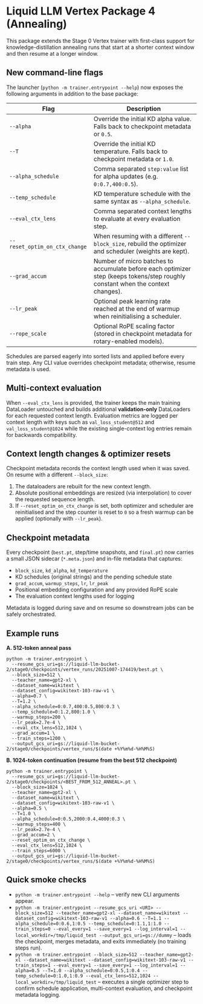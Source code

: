 # Liquid LLM Vertex Package 4 (Annealing)

This package extends the Stage 0 Vertex trainer with first-class support for
knowledge-distillation annealing runs that start at a shorter context window
and then resume at a longer window.

## New command-line flags

The launcher (`python -m trainer.entrypoint --help`) now exposes the following
arguments in addition to the base package:

| Flag | Description |
| ---- | ----------- |
| `--alpha` | Override the initial KD alpha value. Falls back to checkpoint metadata or `0.5`. |
| `--T` | Override the initial KD temperature. Falls back to checkpoint metadata or `1.0`. |
| `--alpha_schedule` | Comma separated `step:value` list for alpha updates (e.g. `0:0.7,400:0.5`). |
| `--temp_schedule` | KD temperature schedule with the same syntax as `--alpha_schedule`. |
| `--eval_ctx_lens` | Comma separated context lengths to evaluate at every evaluation step. |
| `--reset_optim_on_ctx_change` | When resuming with a different `--block_size`, rebuild the optimizer and scheduler (weights are kept). |
| `--grad_accum` | Number of micro batches to accumulate before each optimizer step (keeps tokens/step roughly constant when the context changes). |
| `--lr_peak` | Optional peak learning rate reached at the end of warmup when reinitialising a scheduler. |
| `--rope_scale` | Optional RoPE scaling factor (stored in checkpoint metadata for rotary-enabled models). |

Schedules are parsed eagerly into sorted lists and applied before every train
step. Any CLI value overrides checkpoint metadata; otherwise, resume metadata is
used.

## Multi-context evaluation

When `--eval_ctx_lens` is provided, the trainer keeps the main training
DataLoader untouched and builds additional **validation-only** DataLoaders for
each requested context length. Evaluation metrics are logged per context length
with keys such as `val_loss_student@512` and `val_loss_student@1024` while the
existing single-context log entries remain for backwards compatibility.

## Context length changes & optimizer resets

Checkpoint metadata records the context length used when it was saved. On resume
with a different `--block_size`:

1. The dataloaders are rebuilt for the new context length.
2. Absolute positional embeddings are resized (via interpolation) to cover the
   requested sequence length.
3. If `--reset_optim_on_ctx_change` is set, both optimizer and scheduler are
   reinitialised and the step counter is reset to `0` so a fresh warmup can be
   applied (optionally with `--lr_peak`).

## Checkpoint metadata

Every checkpoint (`best.pt`, step/time snapshots, and `final.pt`) now carries a
small JSON sidecar (`*.meta.json`) and in-file metadata that captures:

* `block_size`, `kd_alpha`, `kd_temperature`
* KD schedules (original strings) and the pending schedule state
* `grad_accum`, `warmup_steps`, `lr`, `lr_peak`
* Positional embedding configuration and any provided RoPE scale
* The evaluation context lengths used for logging

Metadata is logged during save and on resume so downstream jobs can be safely
orchestrated.

## Example runs

**A. 512-token anneal pass**

```
python -m trainer.entrypoint \
  --resume_gcs_uri=gs://liquid-llm-bucket-2/stage0/checkpoints/vertex_runs/20251007-174419/best.pt \
  --block_size=512 \
  --teacher_name=gpt2-xl \
  --dataset_name=wikitext \
  --dataset_config=wikitext-103-raw-v1 \
  --alpha=0.7 \
  --T=1.2 \
  --alpha_schedule=0:0.7,400:0.5,800:0.3 \
  --temp_schedule=0:1.2,800:1.0 \
  --warmup_steps=200 \
  --lr_peak=2.7e-4 \
  --eval_ctx_lens=512,1024 \
  --grad_accum=1 \
  --train_steps=1200 \
  --output_gcs_uri=gs://liquid-llm-bucket-2/stage0/checkpoints/vertex_runs/$(date +%Y%m%d-%H%M%S)
```

**B. 1024-token continuation (resume from the best 512 checkpoint)**

```
python -m trainer.entrypoint \
  --resume_gcs_uri=gs://liquid-llm-bucket-2/stage0/checkpoints/<BEST_FROM_512_ANNEAL>.pt \
  --block_size=1024 \
  --teacher_name=gpt2-xl \
  --dataset_name=wikitext \
  --dataset_config=wikitext-103-raw-v1 \
  --alpha=0.5 \
  --T=1.0 \
  --alpha_schedule=0:0.5,2000:0.4,4000:0.3 \
  --warmup_steps=400 \
  --lr_peak=2.7e-4 \
  --grad_accum=2 \
  --reset_optim_on_ctx_change \
  --eval_ctx_lens=512,1024 \
  --train_steps=6000 \
  --output_gcs_uri=gs://liquid-llm-bucket-2/stage0/checkpoints/vertex_runs/$(date +%Y%m%d-%H%M%S)
```

## Quick smoke checks

* `python -m trainer.entrypoint --help` – verify new CLI arguments appear.
* `python -m trainer.entrypoint --resume_gcs_uri <URI> --block_size=512 --teacher_name=gpt2-xl --dataset_name=wikitext --dataset_config=wikitext-103-raw-v1 --alpha=0.6 --T=1.1 --alpha_schedule=0:0.6,1:0.5 --temp_schedule=0:1.1,1:1.0 --train_steps=0 --eval_every=1 --save_every=1 --log_interval=1 --local_workdir=/tmp/liquid_test --output_gcs_uri=gs://dummy`
  – loads the checkpoint, merges metadata, and exits immediately (no training steps run).
* `python -m trainer.entrypoint --block_size=512 --teacher_name=gpt2-xl --dataset_name=wikitext --dataset_config=wikitext-103-raw-v1 --train_steps=1 --eval_every=1 --save_every=1 --log_interval=1 --alpha=0.5 --T=1.0 --alpha_schedule=0:0.5,1:0.4 --temp_schedule=0:1.0,1:0.9 --eval_ctx_lens=512,1024 --local_workdir=/tmp/liquid_test`
  – executes a single optimizer step to confirm schedule application, multi-context evaluation, and checkpoint metadata logging.
